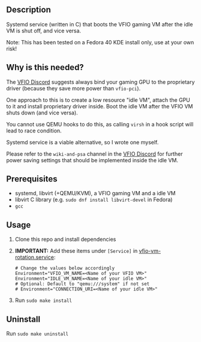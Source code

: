 ## Description

Systemd service (written in C) that boots the VFIO gaming VM after the idle VM is shut off, and vice versa.

Note: This has been tested on a Fedora 40 KDE install only, use at your own risk!

## Why is this needed?

The [VFIO Discord](https://discord.com/invite/f63cXwH) suggests always bind your gaming GPU to the proprietary driver (because they save more power than `vfio-pci`).

One approach to this is to create a low resource "idle VM", attach the GPU to it and install proprietary driver inside. Boot the idle VM after the VFIO VM shuts down (and vice versa).

You cannot use QEMU hooks to do this, as calling `virsh` in a hook script will lead to race condition.

Systemd service is a viable alternative, so I wrote one myself.

Please refer to the `wiki-and-psa` channel in the [VFIO Discord](https://discord.com/invite/f63cXwH) for further power saving settings that should be implemented inside the idle VM.

## Prerequisites  

- systemd, libvirt (+QEMU/KVM), a VFIO gaming VM and a idle VM
- libvirt C library (e.g. `sudo dnf install libvirt-devel` in Fedora)
- `gcc`

## Usage

1. Clone this repo and install dependencies
2. **IMPORTANT:** Add these items under `[Service]` in [vfio-vm-rotation.service](./vfio-vm-rotation.service):

    ```
    # Change the values below accordingly
    Environment="VFIO_VM_NAME=<Name of your VFIO VM>"
    Environment="IDLE_VM_NAME=<Name of your idle VM>"
    # Optional: Default to "qemu:///system" if not set
    # Environment="CONNECTION_URI=<Name of your idle VM>"
    ```

3. Run `sudo make install`

## Uninstall

Run `sudo make uninstall`
